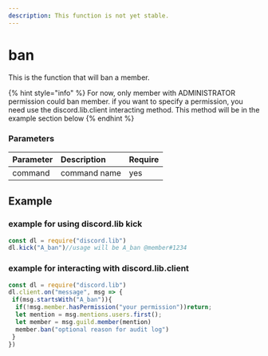 ```yaml
---
description: This function is not yet stable.
---
```


# ban



This is the function that will ban a member.

{% hint style="info" %}
For now, only member with ADMINISTRATOR permission could ban member. if you want to specify a permission, you need use the discord.lib.client interacting method. This method will be in the example section below
{% endhint %}

### Parameters

| Parameter | Description | Require |
| :--- | :--- | :--- |
| command | command name | yes |

## Example

### example for using discord.lib kick

```javascript
const dl = require("discord.lib")
dl.kick("A_ban")//usage will be A_ban @member#1234
```

### example for interacting with discord.lib.client

```javascript
const dl = require("discord.lib")
dl.client.on("message", msg => {
 if(msg.startsWith("A_ban")){
  if(!msg.member.hasPermission("your permission"))return;
  let mention = msg.mentions.users.first();
  let member = msg.guild.member(mention)
  member.ban("optional reason for audit log")
 }
})
```

